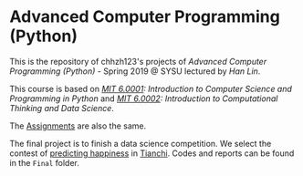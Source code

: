 # Advanced Computer Programming (Python)

This is the repository of chhzh123's projects of *Advanced Computer Programming (Python)* - Spring 2019 @ SYSU lectured by *Han Lin*.

This course is based on *[MIT 6.0001](https://ocw.mit.edu/courses/electrical-engineering-and-computer-science/6-0001-introduction-to-computer-science-and-programming-in-python-fall-2016/): Introduction to Computer Science and Programming in Python* and *[MIT 6.0002](https://ocw.mit.edu/courses/electrical-engineering-and-computer-science/6-0002-introduction-to-computational-thinking-and-data-science-fall-2016/): Introduction to Computational Thinking and Data Science*.

The [Assignments](https://ocw.mit.edu/courses/electrical-engineering-and-computer-science/6-0001-introduction-to-computer-science-and-programming-in-python-fall-2016/assignments/) are also the same.

The final project is to finish a data science competition. We select the contest of [predicting happiness](https://tianchi.aliyun.com/competition/entrance/231702/information) in [Tianchi](https://tianchi.aliyun.com/home/). Codes and reports can be found in the `Final` folder.
